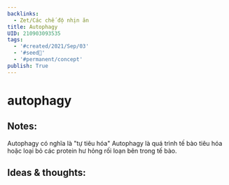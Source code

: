 ```yaml
---
backlinks:
  - Zet/Các chế độ nhịn ăn
title: Autophagy
UID: 210903093535
tags:
  - '#created/2021/Sep/03'
  - '#seed🥜'
  - '#permanent/concept'
publish: True
---
```

# autophagy

## Notes:
Autophagy có nghĩa là "tự tiêu hóa"
Autophagy là quá trình tế bào tiêu hóa hoặc loại bỏ các protein hư hỏng rối loạn bên trong tế bào.

## Ideas & thoughts:
